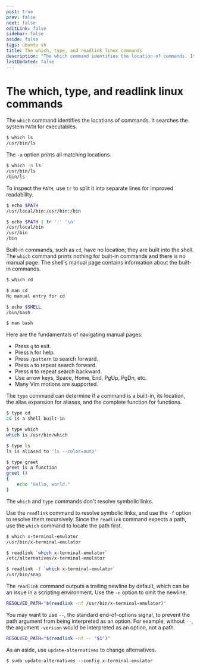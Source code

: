 ```yaml
---
post: true
prev: false
next: false
editLink: false
sidebar: false
aside: false
tags: ubuntu sh
title: The which, type, and readlink linux commands
description: "The which command identifies the location of commands. It searches the system PATH for executables. The -a option prints all matching locations. To inspect the PATH, use tr to split it into separate lines for improved readability."
lastUpdated: false
---
```


# The which, type, and readlink linux commands

The `which` command identifies the locations of commands. It searches the system `PATH` for executables.

```sh
$ which ls
/usr/bin/ls
```

The `-a` option prints all matching locations.

```sh
$ which -a ls
/usr/bin/ls
/bin/ls
```

To inspect the `PATH`, use `tr` to split it into separate lines for improved readability.

```sh
$ echo $PATH
/usr/local/bin:/usr/bin:/bin

$ echo $PATH | tr ':' '\n'
/usr/local/bin
/usr/bin
/bin
```

Built-in commands, such as `cd`, have no location; they are built into the shell. The `which` command prints nothing for built-in commands and there is no manual page. The shell's manual page contains information about the built-in commands.

```sh
$ which cd

$ man cd
No manual entry for cd

$ echo $SHELL
/bin/bash

$ man bash
```

Here are the fundamentals of navigating manual pages:

- Press `q` to exit.
- Press `h` for help.
- Press `/pattern` to search forward.
- Press `n` to repeat search forward.
- Press `N` to repeat search backward.
- Use arrow keys, Space, Home, End, PgUp, PgDn, etc.
- Many Vim motions are supported.

The `type` command can determine if a command is a built-in, its location, the alias expansion for aliases, and the complete function for functions.

```sh
$ type cd
cd is a shell built-in

$ type which
which is /usr/bin/which

$ type ls
ls is aliased to 'ls --color=auto'

$ type greet
greet is a function
greet ()
{
    echo "Hello, world."
}
```

The `which` and `type` commands don't resolve symbolic links.

Use the `readlink` command to resolve symbolic links, and use the `-f` option to resolve them recursively. Since the `readlink` command expects a path, use the `which` command to locate the path first.

```sh
$ which x-terminal-emulator
/usr/bin/x-terminal-emulator

$ readlink `which x-terminal-emulator`
/etc/alternatives/x-terminal-emulator

$ readlink -f `which x-terminal-emulator`
/usr/bin/snap
```

The `readlink` command outputs a trailing newline by default, which can be an issue in a scripting environment. Use the `-n` option to omit the newline.

```sh
RESOLVED_PATH="$(readlink -nf /usr/bin/x-terminal-emulator)"
```

You may want to use `--`, the standard end-of-options signal, to prevent the path argument from being interpreted as an option. For example, without `--`, the argument `-version` would be interpreted as an option, not a path.

```sh
RESOLVED_PATH="$(readlink -nf -- "$1")"
```

As an aside, use `update-alternatives` to change alternatives.

```
$ sudo update-alternatives --config x-terminal-emulator
```
